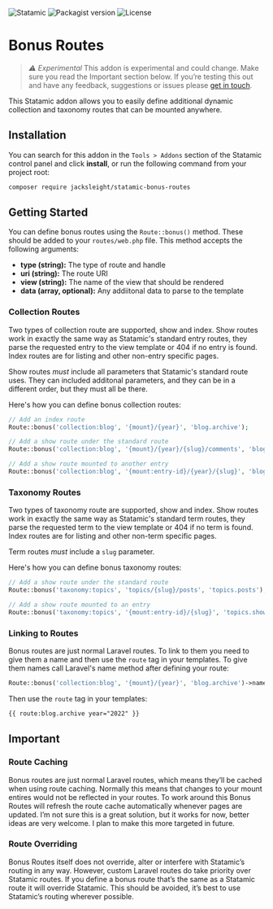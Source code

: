 <!-- statamic:hide -->

![Statamic](https://flat.badgen.net/badge/Statamic/3.3+/FF269E)
![Packagist version](https://flat.badgen.net/packagist/v/jacksleight/statamic-bonus-routes)
![License](https://flat.badgen.net/github/license/jacksleight/statamic-bonus-routes)

# Bonus Routes 

<!-- /statamic:hide -->

> *⚠️ Experimental* This addon is experimental and could change. Make sure you read the Important section below. If you’re testing this out and have any feedback, suggestions or issues please [get in touch](https://github.com/jacksleight/statamic-bonus-routes/issues).

This Statamic addon allows you to easily define additional dynamic collection and taxonomy routes that can be mounted anywhere.

## Installation

You can search for this addon in the `Tools > Addons` section of the Statamic control panel and click **install**, or run the following command from your project root:

```bash
composer require jacksleight/statamic-bonus-routes
```

## Getting Started

You can define bonus routes using the `Route::bonus()` method. These should be added to your `routes/web.php` file. This method accepts the following arguments:

* **type (string):** The type of route and handle
* **uri (string):** The route URI
* **view (string):** The name of the view that should be rendered
* **data (array, optional):** Any addiitonal data to parse to the template

### Collection Routes

Two types of collection route are supported, show and index. Show routes work in exactly the same way as Statamic's standard entry routes, they parse the requested entry to the view template or 404 if no entry is found. Index routes are for listing and other non-entry specific pages.

Show routes *must* include all parameters that Statamic's standard route uses. They can included additonal parameters, and they can be in a different order, but they must all be there.

Here's how you can define bonus collection routes:

```php
// Add an index route
Route::bonus('collection:blog', '{mount}/{year}', 'blog.archive');

// Add a show route under the standard route
Route::bonus('collection:blog', '{mount}/{year}/{slug}/comments', 'blog.comments');

// Add a show route mounted to another entry
Route::bonus('collection:blog', '{mount:entry-id}/{year}/{slug}', 'blog.show');
```

### Taxonomy Routes

Two types of taxonomy route are supported, show and index. Show routes work in exactly the same way as Statamic's standard term routes, they parse the requested term to the view template or 404 if no term is found. Index routes are for listing and other non-term specific pages.

Term routes *must* include a `slug` parameter.

Here's how you can define bonus taxonomy routes:

```php
// Add a show route under the standard route
Route::bonus('taxonomy:topics', 'topics/{slug}/posts', 'topics.posts');

// Add a show route mounted to an entry
Route::bonus('taxonomy:topics', '{mount:entry-id}/{slug}', 'topics.show');
```

### Linking to Routes

Bonus routes are just normal Laravel routes. To link to them you need to give them a name and then use the `route` tag in your templates. To give them names call Laravel's name method after defining your route:

```php
Route::bonus('collection:blog', '{mount}/{year}', 'blog.archive')->name('blog.archive');
```

Then use the `route` tag in your templates:

```html
{{ route:blog.archive year="2022" }}
```

## Important

### Route Caching

Bonus routes are just normal Laravel routes, which means they’ll be cached when using route caching. Normally this means that changes to your mount entires would not be reflected in your routes. To work around this Bonus Routes will refresh the route cache automatically whenever pages are updated. I’m not sure this is a great solution, but it works for now, better ideas are very welcome. I plan to make this more targeted in future.

### Route Overriding

Bonus Routes itself does not override, alter or interfere with Statamic’s routing in any way. However, custom Laravel routes do take priority over Statamic routes. If you define a bonus route that’s the same as a Statamic route it will override Statamic. This should be avoided, it’s best to use Statamic’s routing wherever possible.